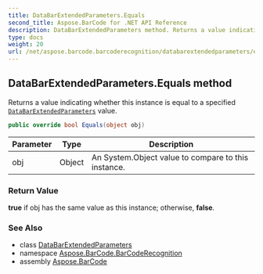 ```yaml
---
title: DataBarExtendedParameters.Equals
second_title: Aspose.BarCode for .NET API Reference
description: DataBarExtendedParameters method. Returns a value indicating whether this instance is equal to a specified DataBarExtendedParameters value
type: docs
weight: 20
url: /net/aspose.barcode.barcoderecognition/databarextendedparameters/equals/
---
```

## DataBarExtendedParameters.Equals method

Returns a value indicating whether this instance is equal to a specified [`DataBarExtendedParameters`](../) value.

```csharp
public override bool Equals(object obj)
```

| Parameter | Type | Description |
| --- | --- | --- |
| obj | Object | An System.Object value to compare to this instance. |

### Return Value

**true** if obj has the same value as this instance; otherwise, **false**.

### See Also

* class [DataBarExtendedParameters](../)
* namespace [Aspose.BarCode.BarCodeRecognition](../../databarextendedparameters/)
* assembly [Aspose.BarCode](../../../)


